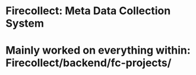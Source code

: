 # Firecollect: Meta Data Collection System
# Mainly worked on everything within: Firecollect/backend/fc-projects/
